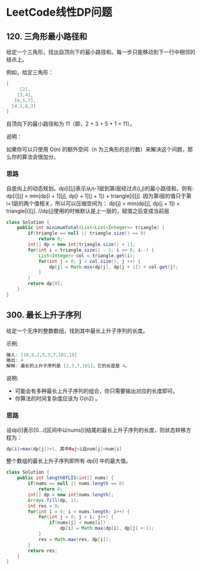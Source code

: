 # LeetCode线性DP问题

## 120. 三角形最小路径和

给定一个三角形，找出自顶向下的最小路径和。每一步只能移动到下一行中相邻的结点上。

例如，给定三角形：
```java
[
     [2],
    [3,4],
   [6,5,7],
  [4,1,8,3]
]
```
自顶向下的最小路径和为 11（即，2 + 3 + 5 + 1 = 11）。

说明：

如果你可以只使用 O(n) 的额外空间（n 为三角形的总行数）来解决这个问题，那么你的算法会很加分。

### 思路

自底向上的动态规划。dp[i][j]表示从n-1层到第i层经过点(i,j)的最小路径和，则有:
dp[i][j] = min(dp[i + 1][j], dp[i + 1][j + 1]) + triangle[i][j].
因为第i层的值只于第i+1层的两个值相关，所以可以压缩空间为：
dp[j] = min(dp[j], dp[j + 1]) + triangle[i][j]. 
//dp[j]使用的时候默认是上一层的，赋值之后变成当前层

```java
class Solution {
    public int minimumTotal(List<List<Integer>> triangle) {
        if(triangle == null || triangle.size() == 0)
            return 0;
        int[] dp = new int[triangle.size() + 1];
        for(int i = triangle.size() - 1; i >= 0; i--) {
            List<Integer> col = triangle.get(i);
            for(int j = 0; j < col.size(); j ++) {
                dp[j] = Math.min(dp[j], dp[j + 1]) + col.get(j);
            }
        }
        return dp[0];
    }
}
```

## 300. 最长上升子序列

给定一个无序的整数数组，找到其中最长上升子序列的长度。

示例:
```java
输入: [10,9,2,5,3,7,101,18]
输出: 4 
解释: 最长的上升子序列是 [2,3,7,101]，它的长度是 4。
```
说明:

* 可能会有多种最长上升子序列的组合，你只需要输出对应的长度即可。
* 你算法的时间复杂度应该为 O(n2) 。

### 思路

设dp[i]表示[0...i]区间中以nums[i]结尾的最长上升子序列的长度，则状态转移方程为：
```java
dp[i]=max(dp[j])+1, 其中0≤j<i且num[j]<num[i]
```
整个数组的最长上升子序列即所有 dp[i] 中的最大值。

```java
class Solution {
    public int lengthOfLIS(int[] nums) {
        if(nums == null || nums.length == 0)
            return 0;
        int[] dp = new int[nums.length];
        Arrays.fill(dp, 1);
        int res = 0;
        for(int i = 0; i < nums.length; i++) {
            for(int j = 0; j < i; j++) {
                if(nums[j] < nums[i])
                    dp[i] = Math.max(dp[i], dp[j] + 1);
            }
            res = Math.max(res, dp[i]);
        }
        return res;
    }
}
```